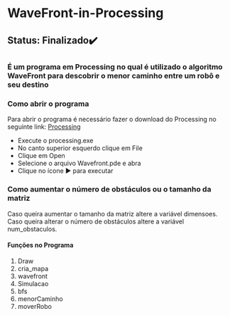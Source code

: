 <h1>WaveFront-in-Processing</h1>
<h2>Status: Finalizado✔️<h2>
<h3>É um programa em Processing no qual é utilizado o algoritmo WaveFront para descobrir o menor caminho entre um robô e seu destino</h4>
<h3> Como abrir o programa </h3>
Para abrir o programa é necessário fazer o download do Processing no seguinte link: <a href="https://processing.org/tutorials/gettingstarted">Processing</a>
<ul>
  <li>Execute o processing.exe</li>
  <li>No canto superior esquerdo clique em File</li>
  <li>Clique em Open</li>
  <li>Selecione o arquivo Wavefront.pde e abra</li>
  <li> Clique no ícone ▶️ para executar</li>
</ul>
<h3> Como aumentar o número de obstáculos ou o tamanho da matriz</h3>
  Caso queira aumentar o tamanho da matriz altere a variável dimensoes.<br>
  Caso queira alterar o número de obstáculos altere a variável num_obstaculos.
<h4> Funções no Programa </h4>
<ol>
<li>Draw</li>
<li>cria_mapa</li>
<li>wavefront</li>
<li>Simulacao</li>
<li>bfs</li>
<li>menorCaminho</li>
<li>moverRobo</li>  
</ol>
